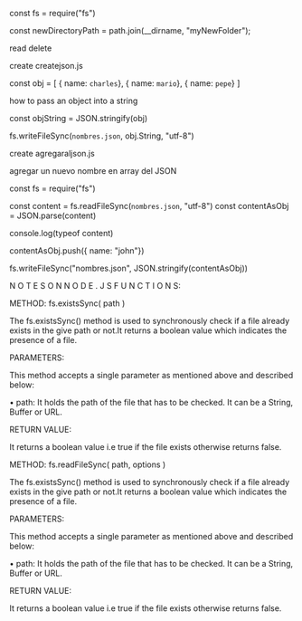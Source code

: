 const fs = require("fs")


const newDirectoryPath = path.join(__dirname, "myNewFolder");



read 
delete

create createjson.js 


const obj = [
    { name: `charles`},
    { name: `mario`},
    { name: `pepe`}
]

how to pass an object into a string 

const objString = JSON.stringify(obj)

fs.writeFileSync(`nombres.json`, obj.String, "utf-8")


create agregaraljson.js

agregar un nuevo nombre en array del JSON 



const fs = require("fs")

const content = fs.readFileSync(`nombres.json`, "utf-8")
const contentAsObj = JSON.parse(content)


console.log(typeof content)

contentAsObj.push({ name: "john"})

fs.writeFileSync("nombres.json", JSON.stringify(contentAsObj))





N O T E S   O N   N O D E . J S   F U N C T I O N S: 


METHOD: fs.existsSync( path )

The fs.existsSync() method is used to synchronously check if a file already exists in the give path or not.It returns a boolean value which indicates the presence of a file. 

PARAMETERS: 

This method accepts a single parameter as mentioned above and described below:

 • path: It holds the path of the file that has to be checked. It can be a String,  Buffer or URL.

RETURN VALUE: 

It returns a boolean value i.e true if the file exists otherwise returns false.



METHOD: fs.readFileSync( path, options )

The fs.existsSync() method is used to synchronously check if a file already exists in the give path or not.It returns a boolean value which indicates the presence of a file. 

PARAMETERS: 

This method accepts a single parameter as mentioned above and described below:

 • path: It holds the path of the file that has to be checked. It can be a String,  Buffer or URL.

RETURN VALUE: 

It returns a boolean value i.e true if the file exists otherwise returns false.



